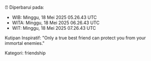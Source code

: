 ⏰ Diperbarui pada:
- WIB: Minggu, 18 Mei 2025 05.26.43 UTC
- WITA: Minggu, 18 Mei 2025 06.26.43 UTC
- WIT: Minggu, 18 Mei 2025 07.26.43 UTC

Kutipan Inspiratif:
"Only a true best friend can protect you from your immortal enemies."


Kategori: friendship

